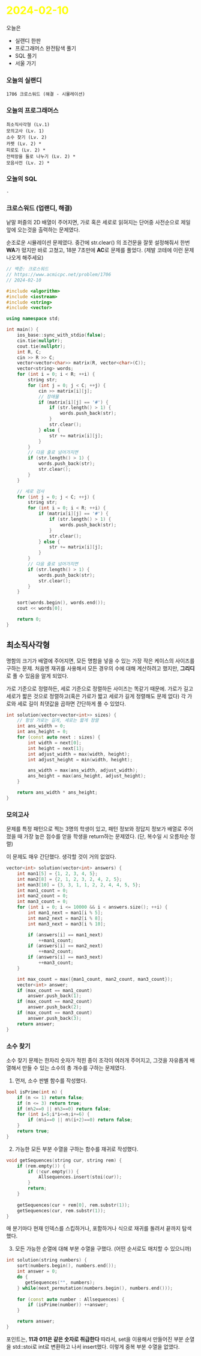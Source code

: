# <span style="color:yellow">2024-02-10</span>

오늘은
- 실랜디 한판
- 프로그래머스 완전탐색 풀기
- SQL 풀기
- 서울 가기


### 오늘의 실랜디
```
1706 크로스워드 (해결 - 시뮬레이션)
```
### 오늘의 프로그래머스
```
최소직사각형 (Lv.1)
모의고사 (Lv. 1)
소수 찾기 (Lv. 2)
카펫 (Lv. 2) *
피로도 (Lv. 2) *
전력망을 둘로 나누기 (Lv. 2) *
모음사전 (Lv. 2) *
```
### 오늘의 SQL
```
-
```




### 크로스워드 (업랜디, 해결)
낱말 퍼즐의 2D 배열이 주어지면, 가로 혹은 세로로 읽혀지는 단어중 사전순으로 제일 앞에 오는것을 출력하는 문제였다.

순조로운 시뮬레이션 문제였다. 중간에 str.clear() 의 조건문을 잘못 설정해줘서 한번 **WA**가 떴지만 바로 고쳤고, 18분 7초만에 **AC**로 문제를 풀었다. (제발 코테에 이런 문제 나오게 해주세요)

```cpp
// 백준: 크로스워드
// https://www.acmicpc.net/problem/1706
// 2024-02-10

#include <algorithm>
#include <iostream>
#include <string>
#include <vector>

using namespace std;

int main() {
    ios_base::sync_with_stdio(false);
    cin.tie(nullptr);
    cout.tie(nullptr);
    int R, C;
    cin >> R >> C;
    vector<vector<char>> matrix(R, vector<char>(C));
    vector<string> words;
    for (int i = 0; i < R; ++i) {
        string str;
        for (int j = 0; j < C; ++j) {
            cin >> matrix[i][j];
            // 장애물
            if (matrix[i][j] == '#') {
                if (str.length() > 1) {
                    words.push_back(str);
                }
                str.clear();
            } else {
                str += matrix[i][j];
            }
        }
        // 다음 줄로 넘어가지면
        if (str.length() > 1) {
            words.push_back(str);
            str.clear();
        }
    }

    // 세로 검사
    for (int j = 0; j < C; ++j) {
        string str;
        for (int i = 0; i < R; ++i) {
            if (matrix[i][j] == '#') {
                if (str.length() > 1) {
                    words.push_back(str);
                }
                str.clear();
            } else {
                str += matrix[i][j];
            }
        }
        // 다음 줄로 넘어가지면
        if (str.length() > 1) {
            words.push_back(str);
            str.clear();
        }
    }

    sort(words.begin(), words.end());
    cout << words[0];

    return 0;
}
```


## 최소직사각형
명함의 크기가 배열에 주어지면, 모든 명함을 넣을 수 있는 가장 작은 케이스의 사이즈를 구하는 문제.
처음엔 재귀를 사용해서 모든 경우의 수에 대해 계산하려고 했지만, **그리디**로 풀 수 있음을 알게 되었다.

가로 기준으로 정렬하든, 세로 기준으로 정렬하든 사이즈는 똑같기 때문에.
가로가 길고 세로가 짧은 것으로 정렬하고(혹은 가로가 짧고 세로가 길게 정렬해도 문제 없다) 각 가로와 세로 길이 최댓값을 곱하면 간단하게 풀 수 있었다.

```cpp
int solution(vector<vector<int>> sizes) {
    // 항상 가로는 길게, 세로는 짧게 정렬
    int ans_width = 0;
    int ans_height = 0;
    for (const auto next : sizes) {
        int width = next[0];
        int height = next[1];
        int adjust_width = max(width, height);
        int adjust_height = min(width, height);

        ans_width = max(ans_width, adjust_width);
        ans_height = max(ans_height, adjust_height);
    }

    return ans_width * ans_height;
}
```



### 모의고사
문제를 특정 패턴으로 찍는 3명의 학생이 있고, 패턴 정보와 정답지 정보가 배열로 주어졌을 때 가장 높은 점수를 얻을 학생을 return하는 문제였다. (단, 복수일 시 오름차순 정렬)

이 문제도 매우 간단했다. 생각할 것이 거의 없었다. 

```cpp
vector<int> solution(vector<int> answers) {
    int man1[5] = {1, 2, 3, 4, 5};
    int man2[8] = {2, 1, 2, 3, 2, 4, 2, 5};
    int man3[10] = {3, 3, 1, 1, 2, 2, 4, 4, 5, 5};
    int man1_count = 0;
    int man2_count = 0;
    int man3_count = 0;
    for (int i = 0; i <= 10000 && i < answers.size(); ++i) {
        int man1_next = man1[i % 5];
        int man2_next = man2[i % 8];
        int man3_next = man3[i % 10];

        if (answers[i] == man1_next)
            ++man1_count;
        if (answers[i] == man2_next)
            ++man2_count;
        if (answers[i] == man3_next)
            ++man3_count;
    }

    int max_count = max({man1_count, man2_count, man3_count});
    vector<int> answer;
    if (max_count == man1_count)
        answer.push_back(1);
    if (max_count == man2_count)
        answer.push_back(2);
    if (max_count == man3_count)
        answer.push_back(3);
    return answer;
}
```



### 소수 찾기
소수 찾기 문제는 한자리 숫자가 적힌 종이 조각이 여러개 주어지고, 그것을 자유롭게 배열해서 만들 수 있는 소수의 총 개수를 구하는 문제였다. 

1. 먼저, 소수 판별 함수를 작성했다.
```cpp
bool isPrime(int n) {
    if (n <= 1) return false;
    if (n <= 3) return true;
    if (n%2==0 || n%3==0) return false;
    for (int i=5;i*i<=n;i+=6) {
        if (n%i==0 || n%(i+2)==0) return false;
    }
    return true;
}
```


2. 가능한 모든 부분 수열을 구하는 함수를 재귀로 작성했다.
```cpp
void getSequences(string cur, string rem) {
    if (rem.empty()) {
        if (!cur.empty()) {
            Allsequences.insert(stoi(cur));
        }
        return;
    }
    
    getSequences(cur + rem[0], rem.substr(1));
    getSequences(cur, rem.substr(1));
}
```
매 분기마다 현재 인덱스를 스킵하거나, 포함하거나 식으로 재귀를 돌려서 끝까지 탐색했다.

3. 모든 가능한 순열에 대해 부분 수열을 구했다. (어떤 순서로도 매치할 수 있으니까)
```cpp
int solution(string numbers) {
    sort(numbers.begin(), numbers.end());
    int answer = 0;
    do {
       getSequences("", numbers);
    } while(next_permutation(numbers.begin(), numbers.end()));
    
    for (const auto number : Allsequences) {
        if (isPrime(number)) ++answer;
    }

    return answer;
}
```

포인트는, **11과 011은 같은 숫자로 취급한다**
따라서, set을 이용해서 만들어진 부분 순열을 std::stoi로 int로 변환하고 나서 insert했다.
이렇게 중복 부분 수열을 없앴다.


